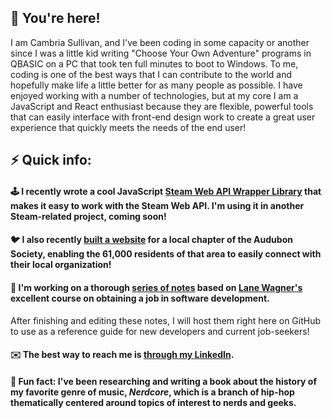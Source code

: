 ## 🙌 You're here! 

I am Cambria Sullivan, and I've been coding in some capacity or another since I was a little kid writing "Choose Your Own Adventure" programs in QBASIC on a PC that took ten full minutes to boot to Windows. To me, coding is one of the
best ways that I can contribute to the world and hopefully make life a little better for as many people as possible. I have enjoyed working with a number of technologies, but at my core I am a JavaScript and React enthusiast because they
are flexible, powerful tools that can easily interface with front-end design work to create a great user experience that quickly meets the needs of the end user!

## ⚡ Quick info:

#### 🕹️ I recently wrote a cool JavaScript [Steam Web API Wrapper Library](https://github.com/cambsull/SteamWebAPILibrary) that makes it easy to work with the Steam Web API. I'm using it in another Steam-related project, coming soon!

#### 🐦 I also recently [built a website](https://lewistoncbc.netlify.app) for a local chapter of the Audubon Society, enabling the 61,000 residents of that area to easily connect with their local organization!

#### 📖 I'm working on a thorough [series of notes](https://docs.google.com/document/d/1IYbfrk1qRBY3FRNpe1NPU4l5CYZhV4KgDGI5FhcMSmc/edit) based on [Lane Wagner's](https://github.com/wagslane) excellent course on obtaining a job in software development.
After finishing and editing these notes, I will host them right here on GitHub to use as a reference guide for new developers and current job-seekers!

#### ✉️ The best way to reach me is [through my LinkedIn](https://www.linkedin.com/in/cambria-sullivan-ab3647a6/).

#### 🎤 Fun fact: I've been researching and writing a book about the history of my favorite genre of music, *Nerdcore*, which is a branch of hip-hop thematically centered around topics of interest to nerds and geeks.
